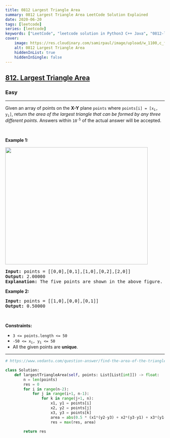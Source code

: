 ```yaml
---
title: 0812 Largest Triangle Area
summary: 0812 Largest Triangle Area LeetCode Solution Explained
date: 2020-06-20
tags: [leetcode]
series: [leetcode]
keywords: ["LeetCode", "leetcode solution in Python3 C++ Java", "0812-largest-triangle-area LeetCode Solution Explained"]
cover:
    image: https://res.cloudinary.com/samirpaul/image/upload/w_1100,c_fit,co_rgb:FFFFFF,l_text:Arial_75_bold:0812 Largest Triangle Area - Solution Explained/problem-solving.webp
    alt: 0812 Largest Triangle Area
    hiddenInList: true
    hiddenInSingle: false
---
```



<h2><a href="https://leetcode.com/problems/largest-triangle-area/">812. Largest Triangle Area</a></h2><h3>Easy</h3><hr><div><p>Given an array of points on the <strong>X-Y</strong> plane <code>points</code> where <code>points[i] = [x<sub>i</sub>, y<sub>i</sub>]</code>, return <em>the area of the largest triangle that can be formed by any three different points</em>. Answers within <code>10<sup>-5</sup></code> of the actual answer will be accepted.</p>

<p>&nbsp;</p>
<p><strong class="example">Example 1:</strong></p>
<img alt="" src="https://s3-lc-upload.s3.amazonaws.com/uploads/2018/04/04/1027.png" style="height: 369px; width: 450px;">
<pre><strong>Input:</strong> points = [[0,0],[0,1],[1,0],[0,2],[2,0]]
<strong>Output:</strong> 2.00000
<strong>Explanation:</strong> The five points are shown in the above figure. The red triangle is the largest.
</pre>

<p><strong class="example">Example 2:</strong></p>

<pre><strong>Input:</strong> points = [[1,0],[0,0],[0,1]]
<strong>Output:</strong> 0.50000
</pre>

<p>&nbsp;</p>
<p><strong>Constraints:</strong></p>

<ul>
	<li><code>3 &lt;= points.length &lt;= 50</code></li>
	<li><code>-50 &lt;= x<sub>i</sub>, y<sub>i</sub> &lt;= 50</code></li>
	<li>All the given points are <strong>unique</strong>.</li>
</ul>
</div>

---




```python
# https://www.vedantu.com/question-answer/find-the-area-of-the-triangle-whose-vertices-are-class-11-maths-cbse-5f8309d2ed668270c0bf8f07

class Solution:
    def largestTriangleArea(self, points: List[List[int]]) -> float:
        n = len(points)
        res = 0
        for i in range(n-2):
            for j in range(i+1, n-1):
                for k in range(j+1, n):
                    x1, y1 = points[i]
                    x2, y2 = points[j]
                    x3, y3 = points[k]
                    area = abs(0.5 * (x1*(y2-y3) + x2*(y3-y1) + x3*(y1-y2)))
                    res = max(res, area)
        
        return res
```
